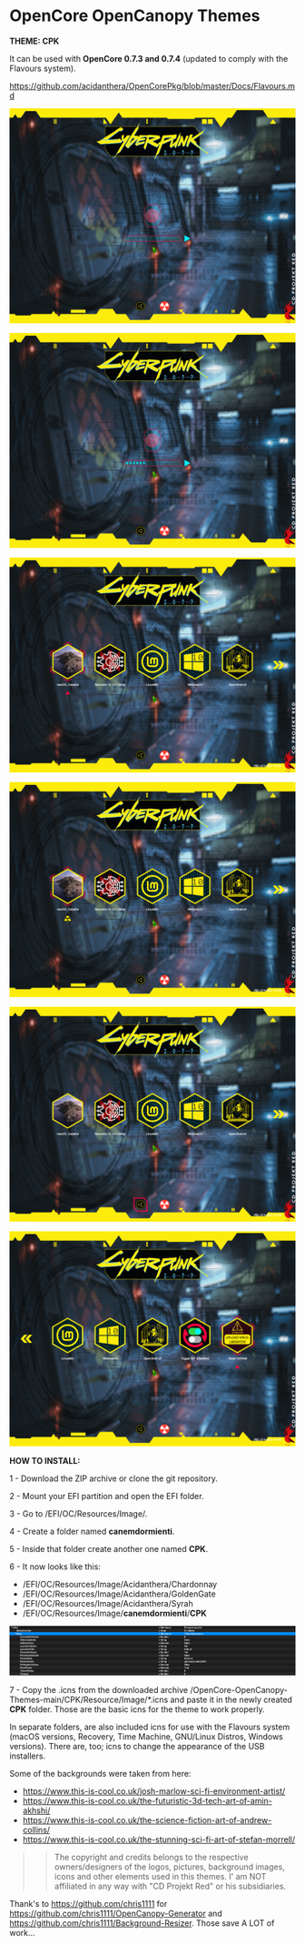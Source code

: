 # OpenCore OpenCanopy Themes
**THEME: CPK**


It can be used with **OpenCore 0.7.3 and 0.7.4** (updated to comply with the Flavours system).

https://github.com/acidanthera/OpenCorePkg/blob/master/Docs/Flavours.md



 

![This is an image](CPK/Screenshots/Screenshot_Background_1/12205357.png)

![This is an image](CPK/Screenshots/Screenshot_Background_1/12205402.png)

![This is an image](CPK/Screenshots/Screenshot_Background_1/12205421.png)

![This is an image](CPK/Screenshots/Screenshot_Background_1/12205427.png)

![This is an image](CPK/Screenshots/Screenshot_Background_1/12205439.png)

![This is an image](CPK/Screenshots/Screenshot_Background_1/12205448.png)





**HOW TO INSTALL:** 

1 - Download the ZIP archive or clone the git repository.

2 - Mount your EFI partition and open the EFI folder.

3 - Go to /EFI/OC/Resources/Image/.

4 - Create a folder named **canemdormienti**.

5 - Inside that folder create another one named **CPK**.

6 - It now looks like this: 

 - /EFI/OC/Resources/Image/Acidanthera/Chardonnay
 - /EFI/OC/Resources/Image/Acidanthera/GoldenGate
 - /EFI/OC/Resources/Image/Acidanthera/Syrah
 - /EFI/OC/Resources/Image/**canemdormienti**/**CPK**
 

![This is an image](CPK/Previews-png/Previews-Config.plist/ScreenShot_2.png)


7 - Copy the .icns from the downloaded archive /OpenCore-OpenCanopy-Themes-main/CPK/Resource/Image/*.icns and paste it in the newly created **CPK** folder. Those are the basic icns for the theme to work properly.


In separate folders, are also included icns for use with the Flavours system (macOS versions, Recovery, Time Machine, GNU/Linux Distros, Windows versions). There are, too; icns to change the appearance of the USB installers. 


Some of the backgrounds were taken from here:

 - https://www.this-is-cool.co.uk/josh-marlow-sci-fi-environment-artist/
 - https://www.this-is-cool.co.uk/the-futuristic-3d-tech-art-of-amin-akhshi/
 - https://www.this-is-cool.co.uk/the-science-fiction-art-of-andrew-collins/
 - https://www.this-is-cool.co.uk/the-stunning-sci-fi-art-of-stefan-morrell/

  >>The copyright and credits belongs to the respective owners/designers of the logos, pictures, background images, icons and other elements used in this themes. I' am NOT affiliated in any way with "CD Projekt Red" or his subsidiaries.

Thank's to https://github.com/chris1111 for https://github.com/chris1111/OpenCanopy-Generator and https://github.com/chris1111/Background-Resizer. Those save A LOT of work...
